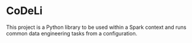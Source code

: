 # CoDeLi
This project is a Python library to be used within a Spark context and runs common data engineering tasks 
from a configuration. 